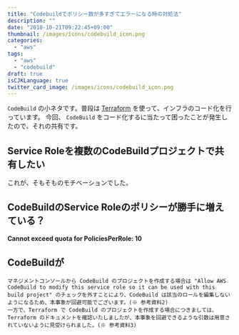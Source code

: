 ```yaml
---
title: "Codebuildでポリシー数が多すぎてエラーになる時の対処法"
description: ""
date: "2018-10-21T09:22:45+09:00"
thumbnail: /images/icons/codebuild_icon.png
categories:
  - "aws"
tags:
  - "aws"
  - "codebuild"
draft: true
isCJKLanguage: true
twitter_card_image: /images/icons/codebuild_icon.png
---
```


`CodeBuild` の小ネタです。普段は [Terraform](https://www.terraform.io/) を使って、インフラのコード化を行っています。
今回、 `CodeBuild` をコード化するに当たって困ったことが発生したので、それの共有です。

## Service Roleを複数のCodeBuildプロジェクトで共有したい

これが、そもそものモチベーションでした。



## CodeBuildのService Roleのポリシーが勝手に増えている？

**Cannot exceed quota for PoliciesPerRole: 10**

## CodeBuildが

```
マネジメントコンソールから CodeBuild のプロジェクトを作成する場合は "Allow AWS CodeBuild to modify this service role so it can be used with this build project" のチェックを外すことにより、CodeBuild は該当のロールを編集しないようになるため、本事象が回避可能でございます。(※ 参考資料2)
一方で、Terraform で CodeBuild のプロジェクトを作成する場合につきましては、Terraform のドキュメントを確認いたしましたが、本事象を回避できるような引数は用意されていないように見受けられました。(※ 参考資料3)
```

